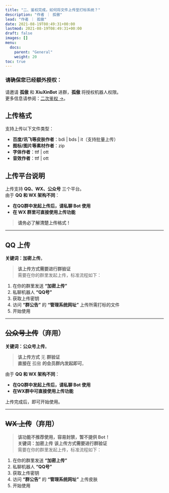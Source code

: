 ```yaml
---
title: "二、鉴权完成，如何将文件上传至打标系统？"
description: "作者 ｜ 孤傲"
lead: "作者 ｜ 孤傲"
date: 2021-08-19T08:49:31+00:00
lastmod: 2021-08-19T08:49:31+00:00
draft: false
images: []
menu:
  docs:
    parent: "General"
    weight: 20
toc: true
---
```


### 请确保您已经额外授权：

请邀请 **孤傲** 和 **XiuXinBot** 进群，**孤傲** 将授权机器人权限。  
更多信息请参阅：[二次鉴权  →](/docs/mark_user/general/1authentication/)。

## 上传格式

支持上传以下文件类型：

- **百度/讯飞等皮肤作者**：bdi | bds | it（支持批量上传）
- **图标/图片等素材作者**：zip
- **字体作者**：ttf | ott
- **音效作者**：ttf | ott

## 上传平台说明

上传支持 **QQ、WX、公众号** 三个平台。  
由于 **QQ 和 WX 架构不同**：

- **在QQ群中发起上传后，请私聊 Bot 使用**
- **在 WX 群里可直接使用上传功能**

> **请务必了解清楚上传格式！**  

---

## QQ 上传

**关键词：加密上传**。

> **该上传方式需要进行群验证**  
> 需要在你的群里发起上传，标准流程如下：

1. 在你的群里发送 **“加密上传”**
2. 私聊机器人 **“QQ号”**
3. 获取上传密钥
4. 访问 **“群公告”** 的 **“管理系统网址”** 上传所需打标的文件
5. 开始使用

---

## ~~公众号上传~~（弃用）

**关键词：公众号上传**。

> **该上传方式** 无 **群验证**  
> **直接在** 孤傲 **的会员群内发起即可**。

由于 **QQ 和 WX 架构不同**：

- **在QQ群中发起上传后，请私聊 Bot 使用**
- **在WX群中可直接使用上传功能**

上传完成后，即可开始使用。

---

## ~~WX 上传~~（弃用）

> **该功能不推荐使用，容易封禁，暂不提供 Bot！**  
> **关键词：加密上传**
> **该上传方式需要进行群验证**  
> 需要在你的群里发起上传，标准流程如下：

1. 在你的群里发送 **“加密上传”**
2. 私聊机器人 **“QQ号”**
3. 获取上传密钥
4. 访问 **“群公告”** 的 **“管理系统网址”** 上传皮肤
5. 开始使用
